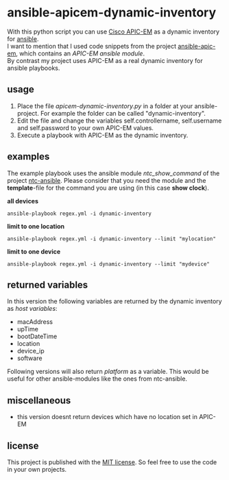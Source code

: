# ansible-apicem-dynamic-inventory
With this python script you can use <a href="https://developer.cisco.com/site/apic-em/" target="_blank">Cisco APIC-EM</a> as a dynamic inventory for <a href="https://github.com/ansible/ansible" target="_blank">ansible</a>. <br />
I want to mention that I used code snippets from the project <a href="https://github.com/joelwking/ansible-apic-em" target="_blank">ansible-apic-em</a>, which contains an *APIC-EM ansible module*. <br />
By contrast my project uses APIC-EM as a real dynamic inventory for ansible playbooks.

## usage
1. Place the file *apicem-dynamic-inventory.py* in a folder at your ansible-project. For example the folder can be called "dynamic-inventory".
2. Edit the file and change the variables self.controllername, self.username and self.password to your own APIC-EM values.
3. Execute a playbook with APIC-EM as the dynamic inventory.

## examples
The example playbook uses the ansible module *ntc_show_command* of the project <a href="https://github.com/networktocode/ntc-ansible" target="_blank">ntc-ansible</a>. Please consider that you need the module and the **template**-file for the command you are using (in this case **show clock**).

**all devices**
```shell
ansible-playbook regex.yml -i dynamic-inventory
```

**limit to one location** 
```shell
ansible-playbook regex.yml -i dynamic-inventory --limit "mylocation"
```

**limit to one device**
```shell
ansible-playbook regex.yml -i dynamic-inventory --limit "mydevice"
```

## returned variables
In this version the following variables are returned by the dynamic inventory as *host variables*:
* macAddress
* upTime
* bootDateTime
* location
* device_ip
* software

Following versions will also return *platform* as a variable. This would be useful for other ansible-modules like the ones from ntc-ansible.

## miscellaneous
* this version doesnt return devices which have no location set in APIC-EM

## license
This project is published with the <a href="https://opensource.org/licenses/MIT" target="_blank">MIT license</a>. So feel free to use the code in your own projects.

